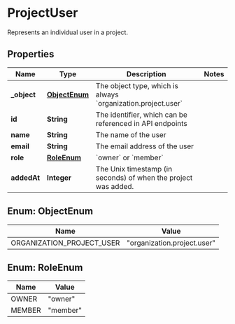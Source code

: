 

# ProjectUser

Represents an individual user in a project.

## Properties

| Name | Type | Description | Notes |
|------------ | ------------- | ------------- | -------------|
|**_object** | [**ObjectEnum**](#ObjectEnum) | The object type, which is always &#x60;organization.project.user&#x60; |  |
|**id** | **String** | The identifier, which can be referenced in API endpoints |  |
|**name** | **String** | The name of the user |  |
|**email** | **String** | The email address of the user |  |
|**role** | [**RoleEnum**](#RoleEnum) | &#x60;owner&#x60; or &#x60;member&#x60; |  |
|**addedAt** | **Integer** | The Unix timestamp (in seconds) of when the project was added. |  |



## Enum: ObjectEnum

| Name | Value |
|---- | -----|
| ORGANIZATION_PROJECT_USER | &quot;organization.project.user&quot; |



## Enum: RoleEnum

| Name | Value |
|---- | -----|
| OWNER | &quot;owner&quot; |
| MEMBER | &quot;member&quot; |



